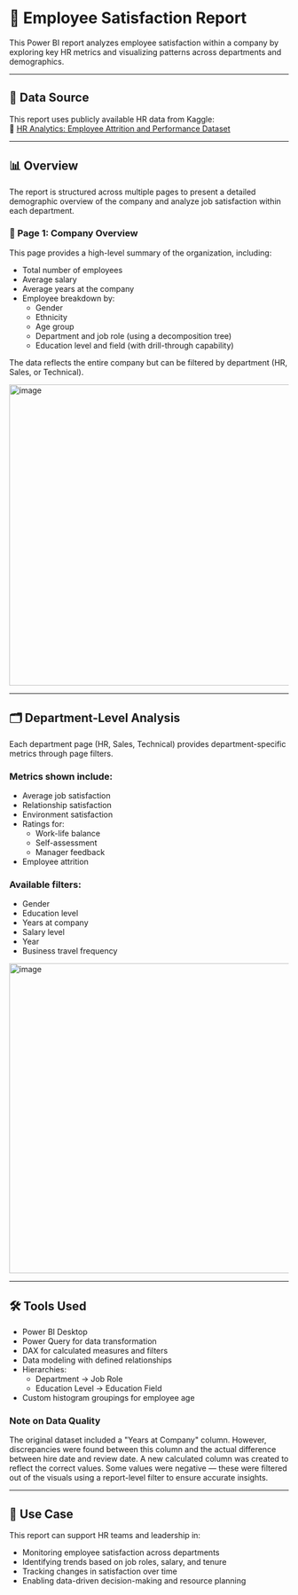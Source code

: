 # 👥 Employee Satisfaction Report

This Power BI report analyzes employee satisfaction within a company by exploring key HR metrics and visualizing patterns across departments and demographics.

---

## 📂 Data Source

This report uses publicly available HR data from Kaggle:  
🔗 [HR Analytics: Employee Attrition and Performance Dataset](https://www.kaggle.com/datasets/mahmoudemadabdallah/hr-analytics-employee-attrition-and-performance)

---

## 📊 Overview

The report is structured across multiple pages to present a detailed demographic overview of the company and analyze job satisfaction within each department.

### 📄 Page 1: Company Overview

This page provides a high-level summary of the organization, including:

- Total number of employees  
- Average salary  
- Average years at the company  
- Employee breakdown by:
  - Gender  
  - Ethnicity  
  - Age group  
  - Department and job role (using a decomposition tree)  
  - Education level and field (with drill-through capability)

The data reflects the entire company but can be filtered by department (HR, Sales, or Technical).

<img width="975" height="543" alt="image" src="https://github.com/user-attachments/assets/9c550a57-04c1-4c96-981f-d5aa4a38fbbf" />

---

## 🗂️ Department-Level Analysis

Each department page (HR, Sales, Technical) provides department-specific metrics through page filters.

### Metrics shown include:
- Average job satisfaction
- Relationship satisfaction
- Environment satisfaction
- Ratings for:
  - Work-life balance
  - Self-assessment
  - Manager feedback
- Employee attrition

### Available filters:
- Gender  
- Education level  
- Years at company  
- Salary level  
- Year  
- Business travel frequency

<img width="975" height="559" alt="image" src="https://github.com/user-attachments/assets/acc7c710-6d7c-4f60-b20c-b7b7759d4b48" />

---

## 🛠️ Tools Used

- Power BI Desktop
- Power Query for data transformation
- DAX for calculated measures and filters
- Data modeling with defined relationships
- Hierarchies:
  - Department → Job Role
  - Education Level → Education Field
- Custom histogram groupings for employee age
  

### Note on Data Quality
The original dataset included a "Years at Company" column. However, discrepancies were found between this column and the actual difference between hire date and review date. A new calculated column was created to reflect the correct values. Some values were negative — these were filtered out of the visuals using a report-level filter to ensure accurate insights.

---

## 📌 Use Case

This report can support HR teams and leadership in:

- Monitoring employee satisfaction across departments
- Identifying trends based on job roles, salary, and tenure
- Tracking changes in satisfaction over time
- Enabling data-driven decision-making and resource planning




